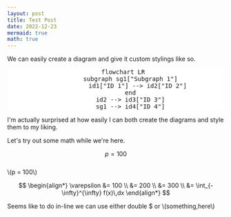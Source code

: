 ```yaml
---
layout: post
title: Test Post
date: 2022-12-23
mermaid: true
math: true
---
```


We can easily create a diagram and give it custom stylings like so.

<pre 
    class="mermaid"
    style="text-align: center; background-color: white; border: 0px solid"
>
    flowchart LR
        subgraph sg1["Subgraph 1"]
            id1["ID 1"] --> id2["ID 2"]
        end
        id2 --> id3["ID 3"]
        sg1 --> id4["ID 4"]
</pre>

I'm actually surprised at how easily I can both create the diagrams and style them to my liking.

Let's try out some math while we're here.

$$p = 100$$<br>
\\(p = 100\\)<br>

$$
    \begin{align*}
        \varepsilon &= 100 \\
            &= 200 \\
            &= 300 \\
            &= \int_{-\infty}^{\infty} f(x)\,dx
    \end{align*}
$$

Seems like to do in-line we can use either double $ or \\(something\,here\\)